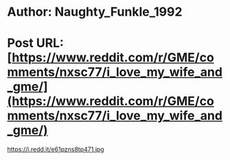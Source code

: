 # Author: Naughty_Funkle_1992
# Post URL: [https://www.reddit.com/r/GME/comments/nxsc77/i_love_my_wife_and_gme/](https://www.reddit.com/r/GME/comments/nxsc77/i_love_my_wife_and_gme/)


https://i.redd.it/e61pzns8tp471.jpg